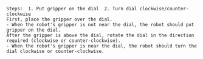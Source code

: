 
    Steps:  1. Put gripper on the dial  2. Turn dial clockwise/counter-clockwise 
    First, place the gripper over the dial.
    - When the robot's gripper is not near the dial, the robot should put gripper on the dial.
    After the gripper is above the dial, rotate the dial in the direction required (clockwise or counter-clockwise).
    - When the robot's gripper is near the dial, the robot should turn the dial clockwise or counter-clockwise.